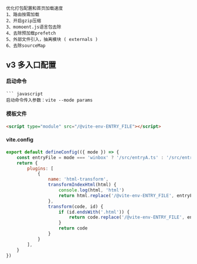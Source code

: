```
优化打包配置和首页加载速度
1、路由按需加载
2、开启gzip压缩
3、momoent.js语言包去除
4、去除预加载prefetch
5、外部文件引入，抽离模块 ( externals )
6、去除sourceMap 
```

## v3 多入口配置

#### 启动命令
```
``` javascript
启动命令传入参数：vite --mode params
```

#### 模板文件
``` html
<script type="module" src="/@vite-env-ENTRY_FILE"></script>
```

#### vite.config
``` javascript
export default defineConfig(({ mode }) => {  
    const entryFile = mode === 'winbox' ? '/src/entryA.ts' : '/src/entryB.ts'  
    return {  
        plugins: [  
            {  
                name: 'html-transform',  
                transformIndexHtml(html) {  
                    console.log(html, 'html')  
                    return html.replace('/@vite-env-ENTRY_FILE', entryFile)  
                },  
                transform(code, id) {  
                    if (id.endsWith('.html')) {  
                        return code.replace('/@vite-env-ENTRY_FILE', entryFile)  
                    }  
                    return code  
                }  
            }  
        ],  
    }  
})

```
